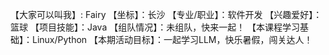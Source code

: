 【大家可以叫我】: Fairy
【坐标】：长沙
【专业/职业】：软件开发
【兴趣爱好】： 篮球
【项目技能】：Java
【组队情况】：未组队，快来一起！
【本课程学习基础】：Linux/Python
【本期活动目标】：一起学习LLM，快乐暑假，闯关达人！
